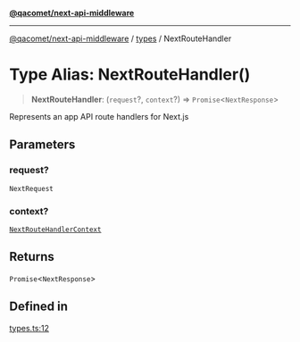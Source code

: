 [**@qacomet/next-api-middleware**](../../README.md)

***

[@qacomet/next-api-middleware](../../modules.md) / [types](../README.md) / NextRouteHandler

# Type Alias: NextRouteHandler()

> **NextRouteHandler**: (`request`?, `context`?) => `Promise`\<`NextResponse`\>

Represents an app API route handlers for Next.js

## Parameters

### request?

`NextRequest`

### context?

[`NextRouteHandlerContext`](NextRouteHandlerContext.md)

## Returns

`Promise`\<`NextResponse`\>

## Defined in

[types.ts:12](https://github.com/QAComet/next-api-middleware/blob/da24335f9b3ecf3283f97097a7779844efa72961/src/types.ts#L12)
